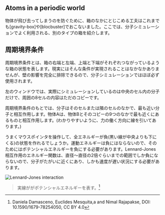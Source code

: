 ## Atoms in a periodic world

物体が飛び去ってしまうのを防ぐために、箱のなかにとじこめる工夫はこれまでも[gravity-box]や[blocbuster]でおこないました。ここでは、分子シミュレーションでよく利用される、別のタイプの箱を紹介します。

## 周期境界条件

周期境界条件とは、箱の右端と左端、上端と下端がそれぞれつながっているような箱の状態を表します。現実にはそんな条件が実現されることはなかなかありませんが、壁の影響を完全に排除できるので、分子シミュレーションではほぼ必ず使用されます。

左のウィンドウでは、実際にシミュレーションしているのは中央のセル内の分子だけで、周囲の8セルの内容はただのコピーです。

周期境界条件のもとでは、分子はそのセルまたは隣のセルのなかで、最も近い分子と相互作用します。物体Aは、物体Bとそのコピーの9つのなかで最も近くにあるものと相互作用します。(わかりやすいように、力の働く方向に線を引いてあります。)

うまくマウスポインタを操作して、全エネルギーが負(黒い線が中央よりも下にくる)の状態を作れるでしょうか。運動エネルギーは負にはならないので、そのためにはポテンシャルエネルギーを負にする必要があります。Lennard-Jones相互作用のエネルギー関数は、直径〜直径の2倍ぐらいまでの範囲でしか負にならないので、分子がたがいに近くにあり、しかも速度が遅い状況にする必要があります。

![Lennard-Jones interaction](https://www.researchgate.net/publication/320551421/figure/fig1/AS:578243078967296@1514875301337/Lennard-Jones-potential-Ur-and-internal-force-Fr_W640.jpg)

> 実線ががポテンシャルエネルギーを表す。[^1]

[^1]: Daniela Damasceno, Euclides Mesquita,a and Nimal Rajapakse, DOI: 10.1590/1679-78254050, CC BY 4.0
